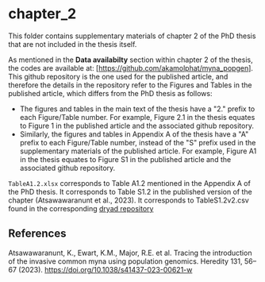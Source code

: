 # chapter_2

This folder contains supplementary materials of chapter 2 of the PhD thesis that are not included in the thesis itself.

As mentioned in the **Data availabilty** section within chapter 2 of the thesis, the codes are available at: [https://github.com/akamolphat/myna_popgen]. This github repository is the one used for the published article, and therefore the details in the repository refer to the Figures and Tables in the published article, which differs from the PhD thesis as follows:

* The figures and tables in the main text of the thesis have a "2." prefix to each Figure/Table number. For example, Figure 2.1 in the thesis equates to Figure 1 in the published article and the associated github repository. 
* Similarly, the figures and tables in Appendix A of the thesis have a "A" prefix to each Figure/Table number, instead of the "S" prefix used in the supplementary materials of the published article. For example, Figure A1 in the thesis equates to Figure S1 in the published article and the associated github repository.

`TableA1.2.xlsx` corresponds to Table A1.2 mentioned in the Appendix A of the PhD thesis. It corresponds to Table S1.2 in the published version of the chapter (Atsawawaranunt et al., 2023). It corresponds to TableS1.2v2.csv found in the corresponding [dryad repository](https://doi.org/10.5061/dryad.xsj3tx9m7)

## References
Atsawawaranunt, K., Ewart, K.M., Major, R.E. et al. Tracing the introduction of the invasive common myna using population genomics. Heredity 131, 56–67 (2023). https://doi.org/10.1038/s41437-023-00621-w

